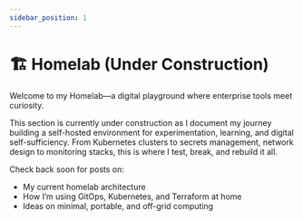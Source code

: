 ```yaml
---
sidebar_position: 1
---
```


# 🏗️ Homelab (Under Construction)

Welcome to my Homelab—a digital playground where enterprise tools meet curiosity.

This section is currently under construction as I document my journey building a self-hosted environment for experimentation, learning, and digital self-sufficiency. From Kubernetes clusters to secrets management, network design to monitoring stacks, this is where I test, break, and rebuild it all.

Check back soon for posts on:

- My current homelab architecture
- How I’m using GitOps, Kubernetes, and Terraform at home
- Ideas on minimal, portable, and off-grid computing
